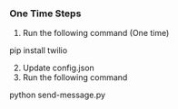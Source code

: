 ### One Time Steps

1. Run the following command (One time)
   
pip install twilio

2. Update config.json
3. Run the following command

python send-message.py


